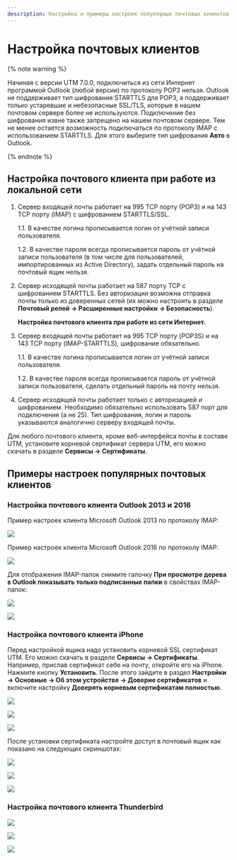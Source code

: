 ```yaml
---
description: Настройка и примеры настроек популярных почтовых клиентов.
---
```


# Настройка почтовых клиентов

{% note warning %}

Начиная с версии UTM 7.0.0, подключиться из сети Интернет программой Outlook (любой версии) по протоколу POP3 нельзя. Outlook не поддерживает тип шифрования STARTTLS для POP3, а поддерживает только устаревшие и небезопасные SSL/TLS, которые в нашем почтовом сервере более не используются. Подключение без шифрования извне также запрещено на нашем почтовом сервере. Тем не менее остается возможность подключаться по протоколу IMAP с использованием STARTTLS. Для этого выберите тип шифрования **Авто** в Outlook.

{% endnote %}

## Настройка почтового клиента при работе из локальной сети

1.  Сервер входящей почты работает на 995 TCP порту (РОР3) и на 143 TCP порту (IMAP) с шифрованием STARTTLS/SSL.

    1.1. В качестве логина прописывается логин от учётной записи пользователя.

    1.2. В качестве пароля всегда прописывается пароль от учётной записи пользователя (в том числе для пользователей, импортированных из Active Directory), задать отдельный пароль на почтовый ящик нельзя.
2.  Сервер исходящей почты работает на 587 порту TCP с шифрованием STARTTLS. Без авторизации возможна отправка почты только из доверенных сетей (их можно настроить в разделе **Почтовый релей -> Расширенные настройки -> Безопасность**).

    **Настройка почтового клиента при работе из сети Интернет.**
3.  Сервер входящей почты работает на 995 TCP порту (POP3S) и на 143 TCP порту (IMAP-STARTTLS), шифрование обязательно.

    1.1. В качестве логина прописывается логин от учётной записи пользователя.

    1.2. В качестве пароля всегда прописывается пароль от учётной записи пользователя, сделать отдельный пароль на почту нельзя.
4. Сервер исходящей почты работает только с авторизацией и шифрованием. Необходимо обязательно использовать 587 порт для подключения (а не 25). Тип шифрования, логин и пароль указываются аналогично серверу входящей почты.

Для любого почтового клиента, кроме веб-интерфейса почты в составе UTM, установите корневой сертификат сервера UTM, его можно скачать в разделе **Сервисы -> Сертификаты**.

## Примеры настроек популярных почтовых клиентов

### Настройка почтового клиента Outlook 2013 и 2016

Пример настроек клиента Microsoft Outlook 2013 по протоколу IMAP:

![](../../../_images/imap-outlook.jpg)

Пример настроек клиента Microsoft Outlook 2016 по протоколу IMAP:

![](../../../_images/outlook2016-1.jpg)

Для отображения IMAP-папок снимите галочку **При просмотре дерева в Outlook показывать только подписанные папки** в свойствах IMAP-папок:

![](../../../_images/imap-outlook1.png)

![](../../../_images/imap-outlook2.png)

### Настройка почтового клиента iPhone

Перед настройкой ящика надо установить корневой SSL сертификат UTM. Его можно скачать в разделе **Сервисы -> Сертификаты**. Например, прислав сертификат себе на почту, откройте его на iPhone. Нажмите кнопку **Установить**. После этого зайдите в раздел **Настройки -> Основные -> Об этом устройстве -> Доверие сертификатов** и включите настройку **Доверять корневым сертификатам полностью**.

![](../../../_images/5472456.png)

![](../../../_images/5472457.png)

![](../../../_images/5472458.png)

После установки сертификата настройте доступ в почтовый ящик как показано на следующих скриншотах:

![](../../../_images/iphone003.jpg)

![](../../../_images/iphone002.jpg)

![](../../../_images/iphone001.jpg)

### Настройка почтового клиента Thunderbird

![](../../../_images/4982737.png)

![](../../../_images/4982738.png)

![](../../../_images/4982739.png)
